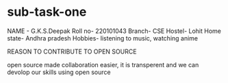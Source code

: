 # sub-task-one
NAME - G.K.S.Deepak
Roll no- 220101043
Branch- CSE
Hostel- Lohit
Home state- Andhra pradesh
Hobbies- listening to music, watching anime


REASON TO CONTRIBUTE TO OPEN SOURCE

open source made collaboration easier, it is transperent  and we can devolop our skills using open source 
